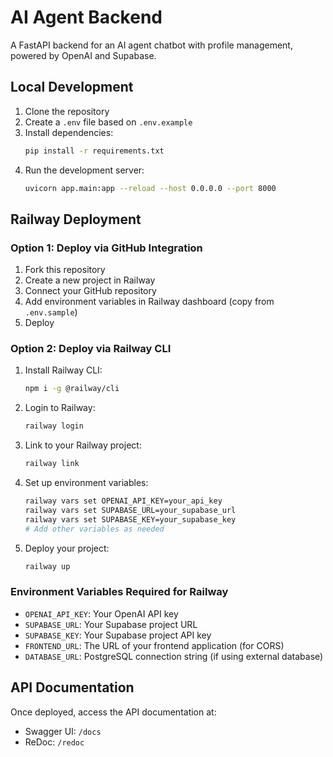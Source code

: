 # AI Agent Backend

A FastAPI backend for an AI agent chatbot with profile management, powered by OpenAI and Supabase.

## Local Development

1. Clone the repository
2. Create a `.env` file based on `.env.example`
3. Install dependencies:
   ```bash
   pip install -r requirements.txt
   ```
4. Run the development server:
   ```bash
   uvicorn app.main:app --reload --host 0.0.0.0 --port 8000
   ```

## Railway Deployment

### Option 1: Deploy via GitHub Integration

1. Fork this repository
2. Create a new project in Railway
3. Connect your GitHub repository
4. Add environment variables in Railway dashboard (copy from `.env.sample`)
5. Deploy

### Option 2: Deploy via Railway CLI

1. Install Railway CLI:
   ```bash
   npm i -g @railway/cli
   ```
2. Login to Railway:
   ```bash
   railway login
   ```
3. Link to your Railway project:
   ```bash
   railway link
   ```
4. Set up environment variables:
   ```bash
   railway vars set OPENAI_API_KEY=your_api_key
   railway vars set SUPABASE_URL=your_supabase_url
   railway vars set SUPABASE_KEY=your_supabase_key
   # Add other variables as needed
   ```
5. Deploy your project:
   ```bash
   railway up
   ```

### Environment Variables Required for Railway

- `OPENAI_API_KEY`: Your OpenAI API key
- `SUPABASE_URL`: Your Supabase project URL
- `SUPABASE_KEY`: Your Supabase project API key
- `FRONTEND_URL`: The URL of your frontend application (for CORS)
- `DATABASE_URL`: PostgreSQL connection string (if using external database)

## API Documentation

Once deployed, access the API documentation at:
- Swagger UI: `/docs`
- ReDoc: `/redoc` 